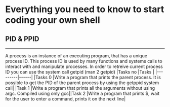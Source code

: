 # Everything you need to know to start coding your own shell
## PID & PPID
---
A process is an instance of an executing program, that has a unique process ID. This process ID is used by many functions and systems calls to interact with and manipulate processes. In order to retreive current process ID you can use the system call getpid (man 2 getpid)
|Tasks no |Tasks |
|---------|------|
|Tasks 0  |Write a program that prints the parent process. It is possible to get the PID of the parent process by using the getppid system call|
|Task 1   |Write a program that prints all the arguments without using argc. Compiled using only gcc||Task 2   |Write a program that prints $, wait for the user to enter a command, prints it on the next line|


